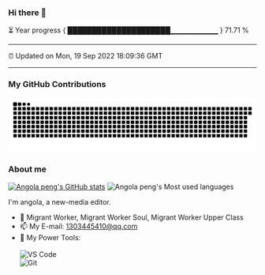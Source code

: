 ### Hi there 👋

⏳ Year progress { █████████████████████▁▁▁▁▁▁▁▁▁ } 71.71 %

---

⏰ Updated on Mon, 19 Sep 2022 18:09:36 GMT

---
### My GitHub Contributions    

![](https://raw.githubusercontent.com/bimoQi/bimoQi/main/assets/github-contribution-grid-snake.svg)          

### About me      

[![Angola peng's GitHub stats](https://github-readme-stats.vercel.app/api?username=bimoQi&show_icons=true&theme=radical)](https://github.com/anuraghazra/github-readme-stats)
![Angola peng's Most used languages](https://github-readme-stats.vercel.app/api/top-langs/?username=bimoQi&layout=compact&hide_border=true&langs_count=10)

I'm angola, a new-media editor.    

- 🔭 Migrant Worker, Migrant Worker Soul, Migrant Worker Upper Class
- 📫 My E-mail: 1303445410@qq.com          
- 🔧 My Power Tools: </br>   
![VS Code](https://img.shields.io/badge/%E5%86%99%E4%BD%9C%E5%B7%A5%E5%85%B7-VS%20Code-blue)     
![Git](https://img.shields.io/badge/-Git-black?style=plastic&logo=git)     


